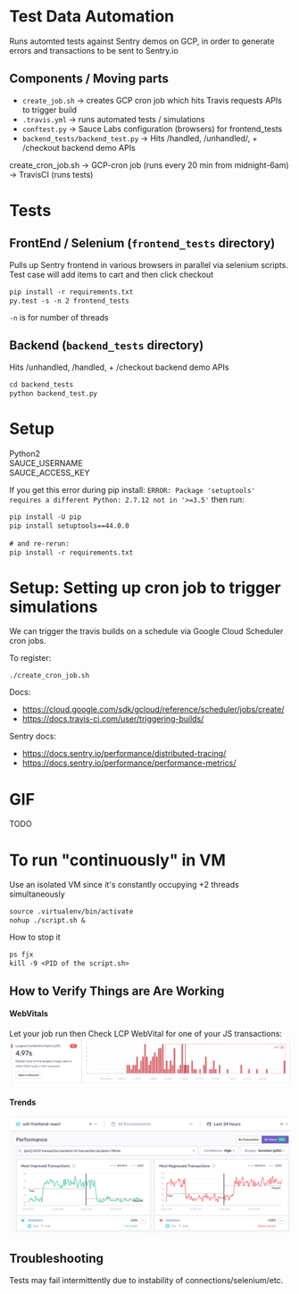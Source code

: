 # Test Data Automation
Runs automted tests against Sentry demos on GCP, in order to generate errors and transactions to be sent to Sentry.io

## Components / Moving parts
- `create_job.sh` -> creates GCP cron job which hits Travis requests APIs to trigger build
- `.travis.yml` -> runs automated tests / simulations
- `conftest.py` -> Sauce Labs configuration (browsers) for frontend_tests
- `backend_tests/backend_test.py` -> Hits /handled, /unhandled/, + /checkout backend demo APIs

create_cron_job.sh -> GCP-cron job (runs every 20 min from midnight-6am) -> TravisCI (runs tests)

# Tests

## FrontEnd / Selenium (`frontend_tests` directory)
Pulls up Sentry frontend in various browsers in parallel via selenium scripts.
Test case will add items to cart and then click checkout

```
pip install -r requirements.txt
py.test -s -n 2 frontend_tests
```

`-n` is for number of threads

## Backend (`backend_tests` directory)
Hits /unhandled, /handled, + /checkout backend demo APIs
```
cd backend_tests
python backend_test.py
```
# Setup
Python2  
SAUCE_USERNAME  
SAUCE_ACCESS_KEY

If you get this error during pip install: `ERROR: Package 'setuptools' requires a different Python: 2.7.12 not in '>=3.5'` then run:
```
pip install -U pip
pip install setuptools==44.0.0

# and re-rerun:
pip install -r requirements.txt
```
# Setup: Setting up cron job to trigger simulations

We can trigger the travis builds on a schedule via Google Cloud Scheduler cron jobs.

To register:
```
./create_cron_job.sh
```

Docs:
- https://cloud.google.com/sdk/gcloud/reference/scheduler/jobs/create/
- https://docs.travis-ci.com/user/triggering-builds/

Sentry docs:
- https://docs.sentry.io/performance/distributed-tracing/
- https://docs.sentry.io/performance/performance-metrics/

# GIF
TODO

# To run "continuously" in VM
Use an isolated VM since it's constantly occupying +2 threads simultaneously
```
source .virtualenv/bin/activate
nohup ./script.sh &
```

How to stop it
```
ps fjx
kill -9 <PID of the script.sh>
```

## How to Verify Things are Are Working
#### WebVitals
Let your job run then Check LCP WebVital for one of your JS transactions:
![LCP1](img/lcp-1.png)

#### Trends
![Trends1](img/trends-1.png)

## Troubleshooting
Tests may fail intermittently due to instability of connections/selenium/etc. 
